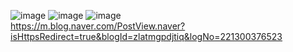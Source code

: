 ![image](https://user-images.githubusercontent.com/84061081/132216779-0a78407b-8bcb-4edf-911b-357b967dca6c.png)
![image](https://user-images.githubusercontent.com/84061081/132216810-a3b2a7c5-295b-427f-a268-8af7ca7d053f.png)
![image](https://user-images.githubusercontent.com/84061081/132216866-be23310a-ac1c-4601-ad44-b98597d3e7d6.png)
<br>
https://m.blog.naver.com/PostView.naver?isHttpsRedirect=true&blogId=zlatmgpdjtiq&logNo=221300376523
